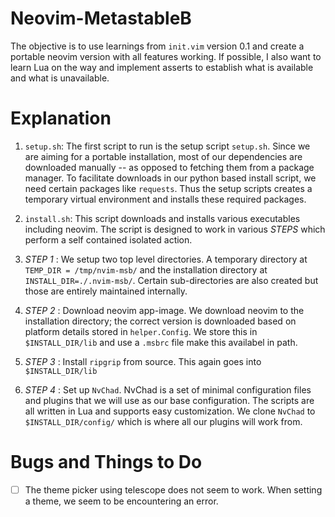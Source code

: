 # Neovim-MetastableB

The objective is to use learnings from `init.vim` version 0.1 and create a
portable neovim version with all features working. If possible, I also want to
learn Lua on the way and implement asserts to establish what is available and
what is unavailable.

# Explanation

1. `setup.sh`: The first script to run is the setup script `setup.sh`. Since we are
   aiming for a portable installation, most of our dependencies are downloaded
   manually -- as opposed to fetching them from a package manager. To
   facilitate downloads in our python based install script, we need certain
   packages like `requests`. Thus the setup scripts creates a temporary virtual
   environment and installs these required packages.

2. `install.sh`: This script downloads and installs various executables
   including neovim. The script is designed to work in various *STEPS* which
   perform a self contained isolated action.

  1. *STEP 1* : We setup two top level directories. A temporary directory at
     `TEMP_DIR = /tmp/nvim-msb/` and the installation directory at
     `INSTALL_DIR=./.nvim-msb/`. Certain sub-directories are also created
     but those are entirely maintained internally.
  2. *STEP 2* : Download neovim app-image. We download neovim to the
     installation directory; the correct version is downloaded based on
     platform details stored in `helper.Config`. We store this in
     `$INSTALL_DIR/lib` and use a `.msbrc` file make this availabel in path.
  3. *STEP 3* : Install `ripgrip` from source. This again goes into
     `$INSTALL_DIR/lib`
  4. *STEP 4* : Set up `NvChad`. NvChad is a set of minimal configuration files
     and plugins that we will use as our base configuration. The scripts are
     all written in Lua and supports easy customization. We clone `NvChad` to
     `$INSTALL_DIR/config/` which is where all our plugins will work from.


# Bugs and Things to Do 

- [ ] The theme picker using telescope does not seem to work. When setting a
  theme, we seem to be encountering an error.

